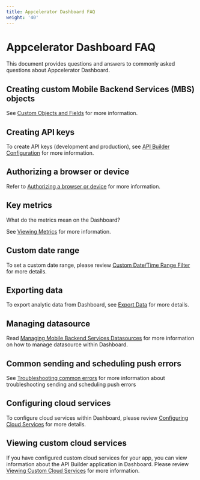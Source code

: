 ```yaml
---
title: Appcelerator Dashboard FAQ
weight: '40'
---
```


# Appcelerator Dashboard FAQ

This document provides questions and answers to commonly asked questions about Appcelerator Dashboard.

## Creating custom Mobile Backend Services (MBS) objects

See [Custom Objects and Fields](/guide/Mobile_Backend_Services/Mobile_Backend_Services_Guide/Custom_Objects_and_Fields/) for more information.

## Creating API keys

To create API keys (development and production), see [API Builder Configuration](/guide/Axway_API_Builder/API_Builder/API_Builder_Developer_Guide/Console_Configuration/) for more information.

## Authorizing a browser or device

Refer to [Authorizing a browser or device](/guide/Appcelerator_Dashboard/Appcelerator_Dashboard_Getting_Started/) for more information.

## Key metrics

What do the metrics mean on the Dashboard?

See [Viewing Metrics](/guide/Appcelerator_Dashboard/Appcelerator_Dashboard_Guide/Managing_Applications/Viewing_Metrics/) for more information.

## Custom date range

To set a custom date range, please review [Custom Date/Time Range Filter](/guide/Appcelerator_Dashboard/Appcelerator_Dashboard_Guide/Managing_Applications/Viewing_Analytics/) for more details.

## Exporting data

To export analytic data from Dashboard, see [Export Data](/guide/Appcelerator_Dashboard/Appcelerator_Dashboard_Guide/Managing_Applications/Viewing_Analytics/) for more details.

## Managing datasource

Read [Managing Mobile Backend Services Datasources](/guide/Appcelerator_Dashboard/Appcelerator_Dashboard_Guide/Managing_Applications/Managing_Mobile_Backend_Services_Datasources/) for more information on how to manage datasource within Dashboard.

## Common sending and scheduling push errors

See [Troubleshooting common errors](/guide/Appcelerator_Dashboard/Appcelerator_Dashboard_Guide/Sending_and_Scheduling_Push_Notifications/) for more information about troubleshooting sending and scheduling push errors

## Configuring cloud services

To configure cloud services within Dashboard, please review [Configuring Cloud Services](/guide/Appcelerator_Dashboard/Appcelerator_Dashboard_Guide/Configuring_Cloud_Services/) for more details.

## Viewing custom cloud services

If you have configured custom cloud services for your app, you can view information about the API Builder application in Dashboard. Please review [Viewing Custom Cloud Services](/guide/Appcelerator_Dashboard/Appcelerator_Dashboard_Guide/Viewing_Custom_Cloud_Services/) for more information.

